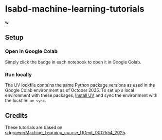# lsabd-machine-learning-tutorials

w
## Setup

### Open in Google Colab

Simply click the badge in each notebook to open it in Google Colab.

### Run locally

The UV lockfile contains the same Python package versions as used in the Google Colab environment
as of October 2025. To set up a local environment with these packages,
[Install UV](https://docs.astral.sh/uv/getting-started/installation/) and sync the environment with
the lockfile: `uv sync`.

## Credits

These tutorials are based on [sdgroeve/Machine_Learning_course_UGent_D012554_2025](https://github.com/sdgroeve/Machine_Learning_course_UGent_D012554_2025).
